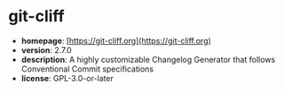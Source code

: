 # git-cliff

- **homepage**: [https://git-cliff.org](https://git-cliff.org)
- **version**: 2.7.0
- **description**: A highly customizable Changelog Generator that follows Conventional Commit specifications
- **license**: GPL-3.0-or-later


